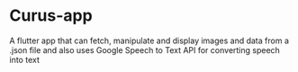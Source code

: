 # Curus-app
A flutter app that can fetch, manipulate  and display images and data from a .json file and also uses Google Speech to Text API for converting speech into text 
